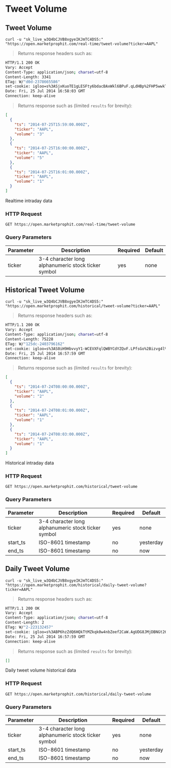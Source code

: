
# Tweet Volume


## Tweet Volume

```shell
curl -u "sk_live_w3Q4bCJVB8xgyeIKJmTC4DS5:" "https://open.marketprophit.com/real-time/tweet-volume?ticker=AAPL"
```

> Returns response headers such as:

```bash
HTTP/1.1 200 OK
Vary: Accept
Content-Type: application/json; charset=utf-8
Content-Length: 3341
ETag: W/"d0d-2378665586"
set-cookie: igloo=s%3ASjxKuoTE1gLESFty6bdacBAxWkl6BPuF.qLdHBp%2FHP5wwkT4bpyU%2Fcp2RCDw%2FsDx8Xusl%2BOsnuEs; Path=/; Expires=Sat, 26 Jul 2014 16:58:03 GMT; HttpOnly
Date: Fri, 25 Jul 2014 16:58:03 GMT
Connection: keep-alive


```

> Returns response such as (limited `results` for brevity):

```json
[
  {
    "ts": "2014-07-25T15:59:00.000Z",
    "ticker": "AAPL",
    "volume": "3"
  },
  {
    "ts": "2014-07-25T16:00:00.000Z",
    "ticker": "AAPL",
    "volume": "5"
  },
  {
    "ts": "2014-07-25T16:01:00.000Z",
    "ticker": "AAPL",
    "volume": "1"
  }
]
```

Realtime intraday data

### HTTP Request

`GET https://open.marketprophit.com/real-time/tweet-volume`

### Query Parameters

Parameter | Description | Required | Default
--------- | ----------- | -------- | -------
ticker | 3-4 character long alphanumeric stock ticker symbol | yes | none



## Historical Tweet Volume

```shell
curl -u "sk_live_w3Q4bCJVB8xgyeIKJmTC4DS5:" "https://open.marketprophit.com/historical/tweet-volume?ticker=AAPL"
```

> Returns response headers such as:

```bash
HTTP/1.1 200 OK
Vary: Accept
Content-Type: application/json; charset=utf-8
Content-Length: 75228
ETag: W/"125dc-2403796162"
set-cookie: igloo=s%3AS0iH9HbvvyY1-WCEVXFqlQWBYCdYZQvF.LPfsGo%2Bizvg4l%2Buljx6PHXo1tWzQDPG3mC%2FnSCWhUIc; Path=/; Expires=Sat, 26 Jul 2014 16:57:59 GMT; HttpOnly
Date: Fri, 25 Jul 2014 16:57:59 GMT
Connection: keep-alive


```

> Returns response such as (limited `results` for brevity):

```json
[
  {
    "ts": "2014-07-24T08:00:00.000Z",
    "ticker": "AAPL",
    "volume": "2"
  },
  {
    "ts": "2014-07-24T08:01:00.000Z",
    "ticker": "AAPL",
    "volume": "1"
  },
  {
    "ts": "2014-07-24T08:03:00.000Z",
    "ticker": "AAPL",
    "volume": "1"
  }
]
```

Historical intraday data

### HTTP Request

`GET https://open.marketprophit.com/historical/tweet-volume`

### Query Parameters

Parameter | Description | Required | Default
--------- | ----------- | -------- | -------
ticker | 3-4 character long alphanumeric stock ticker symbol | yes | none
start_ts | ISO-8601 timestamp | no | yesterday
end_ts | ISO-8601 timestamp | no | now


## Daily Tweet Volume

```shell
curl -u "sk_live_w3Q4bCJVB8xgyeIKJmTC4DS5:" "https://open.marketprophit.com/historical/daily-tweet-volume?ticker=AAPL"
```

> Returns response headers such as:

```bash
HTTP/1.1 200 OK
Vary: Accept
Content-Type: application/json; charset=utf-8
Content-Length: 2
ETag: W/"2-223132457"
set-cookie: igloo=s%3ABP6hzZdQ6HQkTtMZkqk0w4nbZeef2CaW.AgUDG8JMjDBNGt26FtR2lVRJF8EI2LbLWEwFkIZaySk; Path=/; Expires=Sat, 26 Jul 2014 16:57:59 GMT; HttpOnly
Date: Fri, 25 Jul 2014 16:57:59 GMT
Connection: keep-alive


```

> Returns response such as (limited `results` for brevity):

```json
[]
```

Daily tweet volume historical data

### HTTP Request

`GET https://open.marketprophit.com/historical/daily-tweet-volume`

### Query Parameters

Parameter | Description | Required | Default
--------- | ----------- | -------- | -------
ticker | 3-4 character long alphanumeric stock ticker symbol | yes | none
start_ts | ISO-8601 timestamp | no | yesterday
end_ts | ISO-8601 timestamp | no | now

